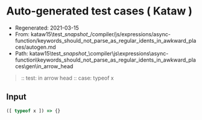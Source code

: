 # Auto-generated test cases ( Kataw )
- Regenerated: 2021-03-15
- From: kataw15\test\__snapshot__/compiler/js/expressions/async-function/keywords_should_not_parse_as_regular_idents_in_awkward_places/autogen.md
- Path: kataw15\test\__snapshot__\compiler\js\expressions\async-function\keywords_should_not_parse_as_regular_idents_in_awkward_places\gen\in_arrow_head
> :: test: in arrow head
> :: case: typeof x
## Input

`````js
([ typeof x ]) => {}
`````
